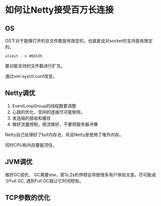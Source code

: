 # 如何让Netty接受百万长连接

## OS
OS下对于能够打开的总文件数是有限定的，也就是说对socket的支持是有限定的。

```shell
ulimit - n #65535
``` 

要对能支持的文件数进行扩充。

通过vim sysctl.conf改变。
## Netty调优
1. EventLoopGroup的线程数要调整
2. 心跳的优化，空闲的连接尽可能剔除。
3. 发送端的接收和缓存
4. 做好流量控制，限流做好，不要把服务器冲爆

Netty自己处理好了buf内存池，并且Netty是使用了堆外内存。

同时CPU和内存要能顶住。

## JVM调优
做好GC调优， GC需要stw，那1s,2s的停顿会导致很多用户体验太差。尽可能减少Full GC, 遇到Full GC就让它时间短些。

## TCP参数的优化
